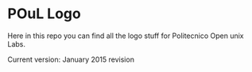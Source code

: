 POuL Logo
=========
Here in this repo you can find all the logo stuff for Politecnico Open unix Labs.

Current version: January 2015 revision